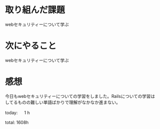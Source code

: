 # 取り組んだ課題
webセキュリティーについて学ぶ

# 次にやること
webセキュリティーについて学ぶ

# 感想
今日もwebセキュリティーについての学習をしました。Railsについての学習はしてるものの難しい単語ばかりで理解がなかなか進まない。

today: 　 1 h

total: 1608h